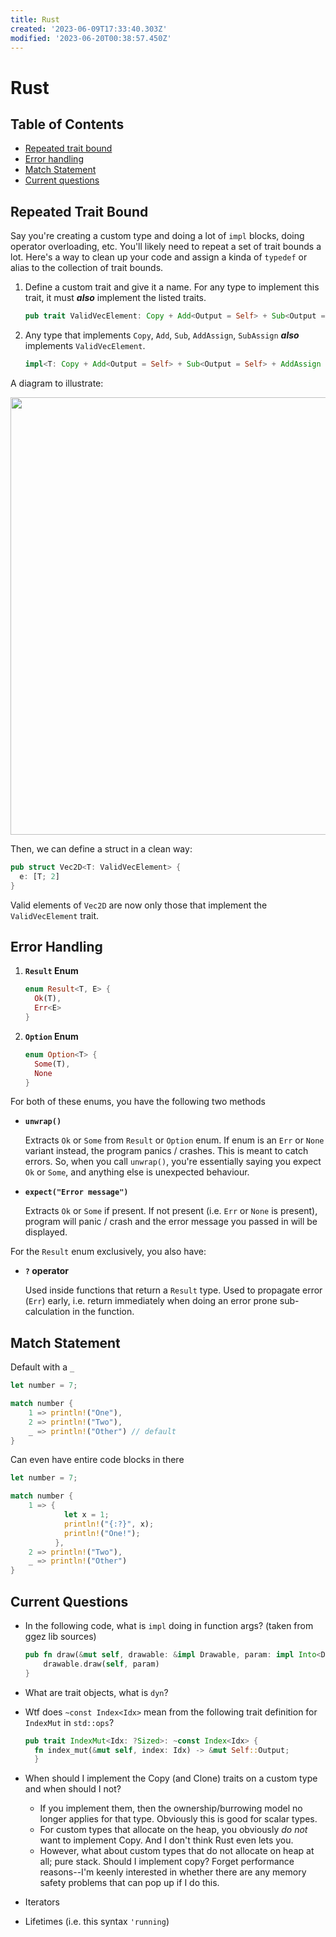 ```yaml
---
title: Rust
created: '2023-06-09T17:33:40.303Z'
modified: '2023-06-20T00:38:57.450Z'
---
```


# Rust

## Table of Contents
- [Repeated trait bound](#repeated_trait_bound)
- [Error handling](#error_handling)
- [Match Statement](#match_statement)
- [Current questions](#current_questions)

<a name="repeated_trait_bound"/>

## Repeated Trait Bound
Say you're creating a custom type and doing a lot of `impl` blocks, doing operator overloading, etc. You'll likely need to repeat a set of trait bounds a lot. Here's a way to clean up your code and assign a kinda of `typedef` or alias to the collection of trait bounds.

1. Define a custom trait and give it a name. For any type to implement this trait, it must _**also**_ implement the listed traits.

      ``` rust
      pub trait ValidVecElement: Copy + Add<Output = Self> + Sub<Output = Self> + AddAssign + SubAssign {}
      ```
2. Any type that implements `Copy`, `Add`, `Sub`, `AddAssign`, `SubAssign` _**also**_ implements `ValidVecElement`.
      
      ``` rust
      impl<T: Copy + Add<Output = Self> + Sub<Output = Self> + AddAssign + SubAssign> ValidVecElement for T {}
      ```
A diagram to illustrate:

<img src="https://github.com/e6quisitory/wolf3d-clone/assets/25702188/2fb7c69d-e3e3-4088-8386-e7db2486dced" width = 700/>

Then, we can define a struct in a clean way:

``` rust
pub struct Vec2D<T: ValidVecElement> {
  e: [T; 2]
}
```
Valid elements of `Vec2D` are now only those that implement the `ValidVecElement` trait.

<a name="error_handling"/>

## Error Handling
1. **`Result` Enum**

    ``` rust
    enum Result<T, E> {
      Ok(T),
      Err<E>
    }
    ```

2. **`Option` Enum**

    ``` rust
    enum Option<T> {
      Some(T),
      None
    }
    ```

For both of these enums, you have the following two methods

  - **`unwrap()`**

    Extracts `Ok` or `Some` from `Result` or `Option` enum. If enum is an `Err` or `None` variant instead, the program panics / crashes. This is meant to catch errors.
    So, when you call `unwrap()`, you're essentially saying you expect `Ok` or `Some`, and anything else is unexpected behaviour.
  
  - **`expect("Error message")`**

    Extracts `Ok` or `Some` if present. If not present (i.e. `Err` or `None` is present), program will panic / crash and the error message you passed in will be displayed.

For the `Result` enum exclusively, you also have:

  - **`?` operator**

    Used inside functions that return a `Result` type. Used to propagate error (`Err`) early, i.e. return immediately when doing an error prone sub-calculation in the function.

<a name="match_statement"/>

## Match Statement

Default with a `_`
``` rust
let number = 7;

match number {
    1 => println!("One"),
    2 => println!("Two"),
    _ => println!("Other") // default
}
```

Can even have entire code blocks in there
``` rust
let number = 7;

match number {
    1 => {
            let x = 1;
            println!("{:?}", x);
            println!("One!");
          },
    2 => println!("Two"),
    _ => println!("Other")
}
```


<a name="current_questions"/>

## Current Questions

- In the following code, what is `impl` doing in function args? (taken from ggez lib sources)

  ``` rust
  pub fn draw(&mut self, drawable: &impl Drawable, param: impl Into<DrawParam>) {
      drawable.draw(self, param)
  }
  ```

- What are trait objects, what is `dyn`?

- Wtf does `~const Index<Idx>` mean from the following trait definition for `IndexMut` in `std::ops`?

  ``` rust
  pub trait IndexMut<Idx: ?Sized>: ~const Index<Idx> {
    fn index_mut(&mut self, index: Idx) -> &mut Self::Output;
    }
  ```
- When should I implement the Copy (and Clone) traits on a custom type and when should I not?
    - If you implement them, then the ownership/burrowing model no longer applies for that type. Obviously this is good for scalar types.
    - For custom types that allocate on the heap, you obviously _do not_ want to implement Copy. And I don't think Rust even lets you.
    - However, what about custom types that do not allocate on heap at all; pure stack. Should I implement copy? Forget performance reasons--I'm keenly interested in whether there are any memory safety problems that can pop up if I do this.

- Iterators

- Lifetimes (i.e. this syntax `'running`)
  

